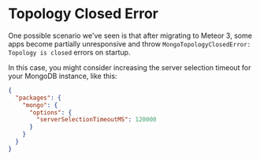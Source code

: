 # Topology Closed Error

One possible scenario we've seen is that after migrating to Meteor 3, some apps become partially unresponsive and throw `MongoTopologyClosedError: Topology is closed` errors on startup.

In this case, you might consider increasing the server selection timeout for your MongoDB instance, like this:

```json
{
  "packages": {
    "mongo": {
      "options": {
        "serverSelectionTimeoutMS": 120000
      }
    }
  }
}
```